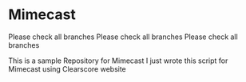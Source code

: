 # Mimecast
Please check all branches 
Please check all branches 
Please check all branches 


This is a sample Repository for Mimecast
I just wrote this script for Mimecast using Clearscore website
